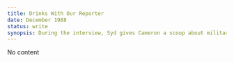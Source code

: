 ```yaml
---
title: Drinks With Our Reporter
date: December 1988 
status: write
synopsis: During the interview, Syd gives Cameron a scoop about military officers engaged in stock-market manipulation. 
---
```

No content